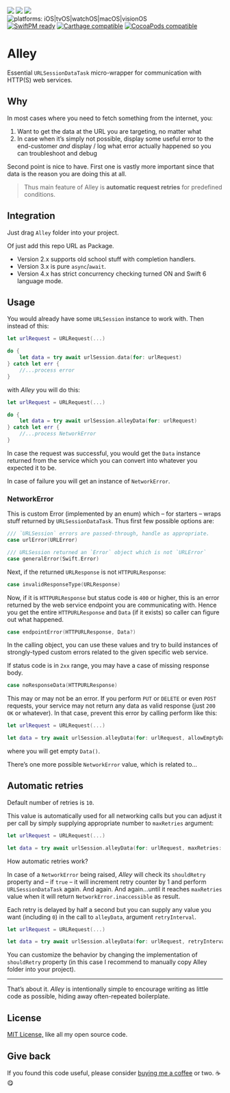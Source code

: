 [![](https://img.shields.io/github/tag/radianttap/Alley.svg?label=current)](https://github.com/radianttap/Alley/releases)
[![](https://img.shields.io/github/license/radianttap/Alley.svg)](https://github.com/radianttap/Alley/blob/master/LICENSE)
![](https://img.shields.io/badge/swift-6.0-223344.svg?logo=swift&labelColor=FA7343&logoColor=white)
\
![platforms: iOS|tvOS|watchOS|macOS|visionOS](https://img.shields.io/badge/platform-iOS|tvOS|watchOS|macOS-blue.svg)
\
[![SwiftPM ready](https://img.shields.io/badge/SwiftPM-ready-FA7343.svg?style=flat)](https://swift.org/package-manager/)
[![Carthage compatible](https://img.shields.io/badge/Carthage-compatible-AD4709.svg?style=flat)](https://github.com/Carthage/Carthage)
[![CocoaPods compatible](https://img.shields.io/badge/CocoaPods-compatible-fb0006.svg)](https://cocoapods.org)

# Alley

Essential `URLSessionDataTask` micro-wrapper for communication with HTTP(S) web services. 

## Why

In most cases where you need to fetch something from the internet, you:

1. Want to get the data at the URL you are targeting, no matter what
2. In case when it’s simply not possible, display some useful error to the end-customer *and* display / log what error actually happened so you can troubleshoot and debug

Second point is nice to have. First one is vastly more important since that data is the reason you are doing this at all.

> Thus main feature of Alley is **automatic request retries** for predefined conditions.

## Integration

Just drag `Alley` folder into your project.

Of just add this repo URL as Package. 

- Version 2.x supports old school stuff with completion handlers.
- Version 3.x is pure `async`/`await`.
- Version 4.x has strict concurrency checking turned ON and Swift 6 language mode.

## Usage

You would already have some `URLSession` instance to work with. Then instead of this:

```swift
let urlRequest = URLRequest(...)

do {
	let data = try await urlSession.data(for: urlRequest)
} catch let err {
	//...process error
}
```

with _Alley_ you will do this:

```swift
let urlRequest = URLRequest(...)

do {
	let data = try await urlSession.alleyData(for: urlRequest)
} catch let err {
	//...process NetworkError
}
```

In case the request was successful, you would get the `Data` instance returned from the service which you can convert into whatever you expected it to be.

In case of failure you will get an instance of `NetworkError`.

### NetworkError

This is custom Error (implemented by an enum) which – for starters – wraps stuff returned by `URLSessionDataTask`. Thus first few possible options are:

```swift
///	`URLSession` errors are passed-through, handle as appropriate.
case urlError(URLError)

///	URLSession returned an `Error` object which is not `URLError`
case generalError(Swift.Error)
```

Next, if the returned `URLResponse` is not `HTTPURLResponse`:

```swift
case invalidResponseType(URLResponse)
```

Now, if it is `HTTPURLResponse` but status code is `400` or higher, this is an error returned by the web service endpoint you are communicating with. Hence you get the entire `HTTPURLResponse` and `Data` (if it exists) so caller can figure out what happened.

```swift
case endpointError(HTTPURLResponse, Data?)
```

In the calling object, you can use these values and try to build instances of strongly-typed custom errors related to the given specific web service.

If status code is in `2xx` range, you may have a case of missing response body. 

```swift
case noResponseData(HTTPURLResponse)
```

This may or may not be an error. If you perform `PUT` or `DELETE` or even `POST` requests, your service may not return any data as valid response (just `200 OK` or whatever). In that case, prevent this error by calling perform like this:

```swift
let urlRequest = URLRequest(...)

let data = try await urlSession.alleyData(for: urlRequest, allowEmptyData: true)
```

where you will get empty `Data()`.

There’s one more possible `NetworkError` value, which is related to...

## Automatic retries

Default number of retries is `10`.

This value is automatically used for all networking calls but you can adjust it per call by simply supplying appropriate number to `maxRetries` argument:

```swift
let urlRequest = URLRequest(...)

let data = try await urlSession.alleyData(for: urlRequest, maxRetries: 5)
```

How automatic retries work? 

In case of a `NetworkError` being raised, _Alley_ will check its `shouldRetry` property and – if `true` – it will increment retry counter by 1 and perform `URLSessionDataTask` again. And again. And again...until it reaches `maxRetries` value when it will return `NetworkError.inaccessible` as result.

Each retry is delayed by half a second but you can supply any value you want (including `0`) in the call to `alleyData`, argument `retryInterval`.

```swift
let urlRequest = URLRequest(...)

let data = try await urlSession.alleyData(for: urlRequest, retryInterval: 0.3)
```

You can customize the behavior by changing the implementation of `shouldRetry` property (in this case I recommend to manually copy Alley folder into your project).

* * *

That’s about it. _Alley_ is intentionally simple to encourage writing as little code as possible, hiding away often-repeated boilerplate.

## License

[MIT License,](https://github.com/radianttap/Alley/blob/v2/LICENSE) like all my open source code.

## Give back

If you found this code useful, please consider [buying me a coffee](https://www.buymeacoffee.com/radianttap) or two. ☕️😋
